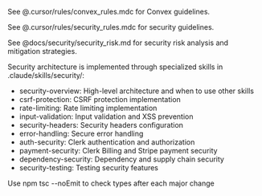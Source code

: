 See @.cursor/rules/convex_rules.mdc for Convex guidelines.

See @.cursor/rules/security_rules.mdc for security guidelines.

See @docs/security/security_risk.md for security risk analysis and mitigation strategies.

Security architecture is implemented through specialized skills in .claude/skills/security/:
- security-overview: High-level architecture and when to use other skills
- csrf-protection: CSRF protection implementation
- rate-limiting: Rate limiting implementation
- input-validation: Input validation and XSS prevention
- security-headers: Security headers configuration
- error-handling: Secure error handling
- auth-security: Clerk authentication and authorization
- payment-security: Clerk Billing and Stripe payment security
- dependency-security: Dependency and supply chain security
- security-testing: Testing security features

Use npm tsc --noEmit to check types after each major change